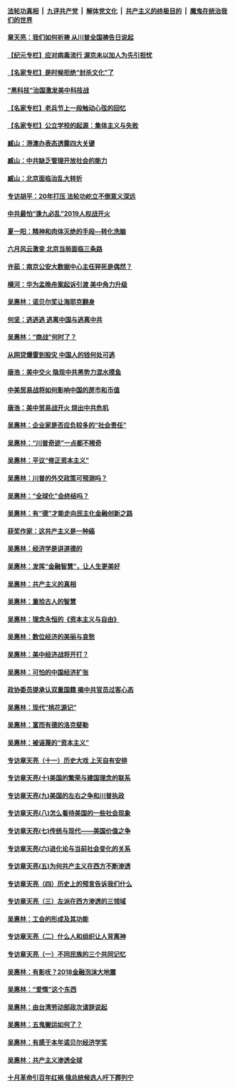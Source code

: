 

####  [法轮功真相](../../../../basic/blob/master/README.md?t=06300502) &nbsp;|&nbsp; [九评共产党](../../../../9ping.md/blob/master/README.md?t=06300502) &nbsp;|&nbsp; [解体党文化](../../../../jtdwh.md/blob/master/README.md?t=06300502)  &nbsp;|&nbsp; [共产主义的终极目的](../../../../gczydzjmd.md/blob/master/README.md?t=06300502) &nbsp;|&nbsp; [魔鬼在统治我们的世界](../../../../mgztzwmdsj.md/blob/master/README.md?t=06300502) 

#### [章天亮：我们如何祈祷 从川普全国祷告日说起](../pages/nsc423/n11944627.md?t=06300502) 

#### [【纪元专栏】应对病毒流行 渥京未以加人为先引担忧](../pages/nsc423/n11875714.md?t=06300502) 

#### [【名家专栏】是时候拒绝“封杀文化”了](../pages/nsc423/n11814093.md?t=06300502) 

#### [“黑科技”治国激发美中科技战](../pages/nsc423/n11638056.md?t=06300502) 

#### [【名家专栏】老兵节上一段触动心弦的回忆](../pages/nsc423/n11646016.md?t=06300502) 

#### [【名家专栏】公立学校的起源：集体主义与失败](../pages/nsc423/n11601833.md?t=06300502) 

#### [臧山：港澳办表态透露四大关键](../pages/nsc423/n11421628.md?t=06300502) 

#### [臧山：中共缺乏管理开放社会的能力](../pages/nsc423/n11407457.md?t=06300502) 

#### [臧山：北京面临治乱大转折](../pages/nsc423/n11406895.md?t=06300502) 

#### [专访胡平：20年打压 法轮功屹立不倒意义深远](../pages/nsc423/n11398800.md?t=06300502) 

#### [中共最怕“逢九必乱”2019人权战开火](../pages/nsc423/n11385248.md?t=06300502) 

#### [夏一阳：精神和肉体灭绝的手段—转化洗脑](../pages/nsc423/n11368250.md?t=06300502) 

#### [六月风云激变 北京当局面临三条路](../pages/nsc423/n11313668.md?t=06300502) 

#### [许茹：南京公安大数据中心主任猝死是偶然？](../pages/nsc423/n11064744.md?t=06300502) 

#### [横河：华为孟晚舟案起诉引渡 美中角力升级](../pages/nsc423/n11027230.md?t=06300502) 

#### [吴惠林：诺贝尔奖让海耶克翻身](../pages/nsc423/n10890049.md?t=06300502) 

#### [何坚：逃逃逃 逃离中国与逃离中共](../pages/nsc423/n10592891.md?t=06300502) 

#### [吴惠林：“商战”何时了？](../pages/nsc423/n10573558.md?t=06300502) 

#### [从网贷爆雷到股灾 中国人的钱何处可逃](../pages/nsc423/n10572800.md?t=06300502) 

#### [唐浩：美中交火 隐现中共黑势力混水摸鱼](../pages/nsc423/n10544040.md?t=06300502) 

#### [中美贸易战将如何影响中国的房市和币值](../pages/nsc423/n10543697.md?t=06300502) 

#### [唐浩：美中贸易战开火 烧出中共危机](../pages/nsc423/n10540126.md?t=06300502) 

#### [吴惠林：企业家是否应负较多的“社会责任”](../pages/nsc423/n10535022.md?t=06300502) 

#### [吴惠林：“川普奇迹”一点都不稀奇](../pages/nsc423/n10512808.md?t=06300502) 

#### [吴惠林：平议“修正资本主义”](../pages/nsc423/n10495724.md?t=06300502) 

#### [吴惠林：川普的外交政策可预测吗？](../pages/nsc423/n10462387.md?t=06300502) 

#### [吴惠林：“全球化”会终结吗？](../pages/nsc423/n10452838.md?t=06300502) 

#### [吴惠林：有“德”才能走向民主化金融创新之路](../pages/nsc423/n10432292.md?t=06300502) 

#### [获奖作家：这共产主义是一种癌](../pages/nsc423/n10431541.md?t=06300502) 

#### [吴惠林：经济学是讲道德的](../pages/nsc423/n10398014.md?t=06300502) 

#### [吴惠林：发挥“金融智慧”，让人生更美好](../pages/nsc423/n10375019.md?t=06300502) 

#### [吴惠林：共产主义的真相](../pages/nsc423/n10351394.md?t=06300502) 

#### [吴惠林：重拾古人的智慧](../pages/nsc423/n10337691.md?t=06300502) 

#### [吴惠林：理念永恒的《资本主义与自由》](../pages/nsc423/n10316274.md?t=06300502) 

#### [吴惠林：数位经济的美丽与哀愁](../pages/nsc423/n10292946.md?t=06300502) 

#### [吴惠林：美中经济战将开打？](../pages/nsc423/n10258825.md?t=06300502) 

#### [吴惠林：可怕的中国经济扩张](../pages/nsc423/n10219147.md?t=06300502) 

#### [政协委员提承认双重国籍 揭中共官员过客心态](../pages/nsc423/n10208809.md?t=06300502) 

#### [吴惠林：现代“桃花源记”](../pages/nsc423/n10185234.md?t=06300502) 

#### [吴惠林：富而有德的洛克斐勒](../pages/nsc423/n10142264.md?t=06300502) 

#### [吴惠林：被诬蔑的“资本主义”](../pages/nsc423/n10124816.md?t=06300502) 

#### [专访章天亮（十一）历史大戏 上天自有安排](../pages/nsc423/n10094905.md?t=06300502) 

#### [专访章天亮(十)美国的繁荣与建国理念的联系](../pages/nsc423/n10094899.md?t=06300502) 

#### [专访章天亮(九)美国的左右之争和川普执政](../pages/nsc423/n10094889.md?t=06300502) 

#### [专访章天亮(八)怎么看待美国的一些社会现象](../pages/nsc423/n10094857.md?t=06300502) 

#### [专访章天亮(七)传统与现代——美国价值之争](../pages/nsc423/n10093140.md?t=06300502) 

#### [专访章天亮(六)进化论与当前社会变化的关系](../pages/nsc423/n10092036.md?t=06300502) 

#### [专访章天亮(五)为何共产主义在西方不断渗透](../pages/nsc423/n10083620.md?t=06300502) 

#### [专访章天亮（四）历史上的预言告诉我们什么](../pages/nsc423/n10083606.md?t=06300502) 

#### [专访章天亮（三）左派在西方渗透的三领域](../pages/nsc423/n10081115.md?t=06300502) 

#### [吴惠林：工会的形成及其功能](../pages/nsc423/n10080633.md?t=06300502) 

#### [专访章天亮（二）什么人和组织让人背离神](../pages/nsc423/n10076637.md?t=06300502) 

#### [专访章天亮（一）不同民族的三个共同记忆](../pages/nsc423/n10074188.md?t=06300502) 

#### [吴惠林：有影呒？2018金融泡沫大地震](../pages/nsc423/n10040534.md?t=06300502) 

#### [吴惠林：“爱情”这个东西](../pages/nsc423/n10019423.md?t=06300502) 

#### [吴惠林：由台湾劳动部政次请辞说起](../pages/nsc423/n9979679.md?t=06300502) 

#### [吴惠林：五鬼搬运如何了？](../pages/nsc423/n9925338.md?t=06300502) 

#### [吴惠林：有感于本年诺贝尔经济学奖](../pages/nsc423/n9871883.md?t=06300502) 

#### [吴惠林：共产主义渗透全球](../pages/nsc423/n9812748.md?t=06300502) 

#### [十月革命引百年红祸 俄总统候选人吁下葬列宁](../pages/nsc423/n9810182.md?t=06300502) 

